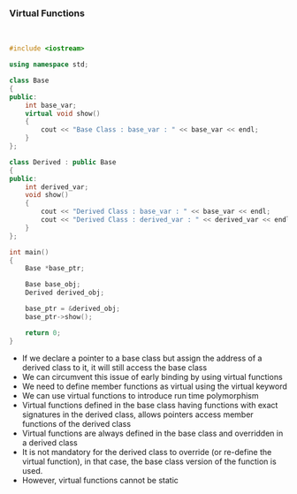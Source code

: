 ### Virtual Functions

<br>

```c++
#include <iostream>

using namespace std;

class Base
{
public:
    int base_var;
    virtual void show()
    {
        cout << "Base Class : base_var : " << base_var << endl;
    }
};

class Derived : public Base
{
public:
    int derived_var;
    void show()
    {
        cout << "Derived Class : base_var : " << base_var << endl;
        cout << "Derived Class : derived_var : " << derived_var << endl;
    }
};

int main()
{
    Base *base_ptr;

    Base base_obj;
    Derived derived_obj;

    base_ptr = &derived_obj;
    base_ptr->show();

    return 0;
}
```

- If we declare a pointer to a base class but assign the address of a derived class to it, it will still access the base class
- We can circumvent this issue of early binding by using virtual functions
- We need to define member functions as virtual using the virtual keyword
- We can use virtual functions to introduce run time polymorphism
- Virtual functions defined in the base class having functions with exact signatures in the derived class, allows pointers access member functions of the derived class
- Virtual functions are always defined in the base class and overridden in a derived class
- It is not mandatory for the derived class to override (or re-define the virtual function), in that case, the base class version of the function is used.
- However, virtual functions cannot be static
